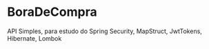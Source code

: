 # BoraDeCompra
API Simples, para estudo do Spring Security, MapStruct, JwtTokens, Hibernate, Lombok
